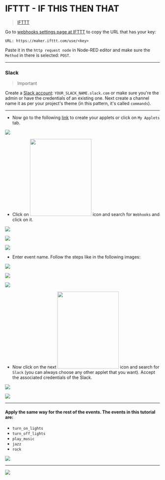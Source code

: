 # IFTTT - IF THIS THEN THAT

> [IFTTT](https://ifttt.com/discover)

Go to [webhooks settings page at IFTTT](https://ifttt.com/services/maker_webhooks/settings) to copy the URL that has your key:

```
URL: https://maker.ifttt.com/use/<key>
```

Paste it in the `http request node` in Node-RED editor and make sure the `Method` in there is selected: `POST`.

<hr>

### Slack

> Important

Create a [Slack account](https://slack.com): `YOUR_SLACK_NAME.slack.com` or make sure you're the admin or have the credentials of an existing one. Next create a channel name it as per your project's theme (in this pattern, it's called `commands`).

<hr>

* Now go to the following [link](https://ifttt.com/my_applets) to create your applets or click on `My Applets` tab.

![](../img/new-applet.png)

* Click on <img src="../img/plus.png" width="200" height="250"> icon and search for `Webhooks` and click on it.

![](../img/webhook-search.png)

![](../img/webhook.png)

![](../img/webhook-clicked.png)

* Enter event name. Follow the steps like in the following images:

![](../img/turnon1.png)

![](../img/turnon2.png)

![](../img/turnon3.png)

* Now click on the next <img src="../img/plus.png" width="200" height="250"> icon and search for `Slack` (you can always choose any other applet that you want). Accept the associated credentials of the Slack.

![](../img/then-plus.png)

![](../img/slack.png)

<hr>

#### Apply the same way for the rest of the events. The events in this tutorial are:

* `turn_on_lights`
* `turn_off_lights`
* `play_music`
* `jazz`
* `rock`

![](../img/ifttt-myapplets.png)

<hr>

![](../img/slack-events.png)
